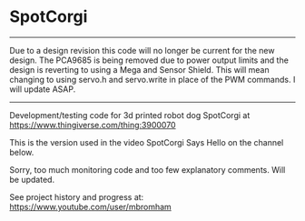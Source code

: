 # SpotCorgi

******************************************************************************
Due to a design revision this code will no longer be current for the new design. The PCA9685 is being removed due to power output limits and the design is reverting to using a Mega and Sensor Shield. This will mean changing to using servo.h and servo.write in place of the PWM commands. I will update ASAP.
******************************************************************************

Development/testing code for 3d printed robot dog SpotCorgi at https://www.thingiverse.com/thing:3900070

This is the version used in the video SpotCorgi Says Hello on the channel below.

Sorry, too much monitoring code and too few explanatory comments. Will be updated. 

See project history and progress at: https://www.youtube.com/user/mbromham
